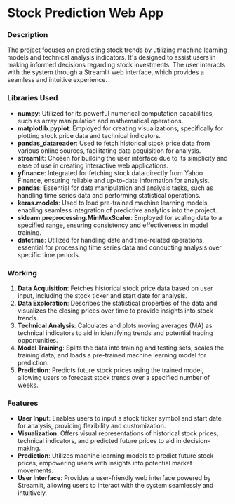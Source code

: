 # Stock Prediction Web App

### Description

The project focuses on predicting stock trends by utilizing machine learning models and technical analysis indicators. It's designed to assist users in making informed decisions regarding stock investments. The user interacts with the system through a Streamlit web interface, which provides a seamless and intuitive experience.

### Libraries Used

- **numpy**: Utilized for its powerful numerical computation capabilities, such as array manipulation and mathematical operations.
- **matplotlib.pyplot**: Employed for creating visualizations, specifically for plotting stock price data and technical indicators.
- **pandas_datareader**: Used to fetch historical stock price data from various online sources, facilitating data acquisition for analysis.
- **streamlit**: Chosen for building the user interface due to its simplicity and ease of use in creating interactive web applications.
- **yfinance**: Integrated for fetching stock data directly from Yahoo Finance, ensuring reliable and up-to-date information for analysis.
- **pandas**: Essential for data manipulation and analysis tasks, such as handling time series data and performing statistical operations.
- **keras.models**: Used to load pre-trained machine learning models, enabling seamless integration of predictive analytics into the project.
- **sklearn.preprocessing.MinMaxScaler**: Employed for scaling data to a specified range, ensuring consistency and effectiveness in model training.
- **datetime**: Utilized for handling date and time-related operations, essential for processing time series data and conducting analysis over specific time periods.

### Working

1. **Data Acquisition**: Fetches historical stock price data based on user input, including the stock ticker and start date for analysis.
2. **Data Exploration**: Describes the statistical properties of the data and visualizes the closing prices over time to provide insights into stock trends.
3. **Technical Analysis**: Calculates and plots moving averages (MA) as technical indicators to aid in identifying trends and potential trading opportunities.
4. **Model Training**: Splits the data into training and testing sets, scales the training data, and loads a pre-trained machine learning model for prediction.
5. **Prediction**: Predicts future stock prices using the trained model, allowing users to forecast stock trends over a specified number of weeks.

### Features

- **User Input**: Enables users to input a stock ticker symbol and start date for analysis, providing flexibility and customization.
- **Visualization**: Offers visual representations of historical stock prices, technical indicators, and predicted future prices to aid in decision-making.
- **Prediction**: Utilizes machine learning models to predict future stock prices, empowering users with insights into potential market movements.
- **User Interface**: Provides a user-friendly web interface powered by Streamlit, allowing users to interact with the system seamlessly and intuitively.
